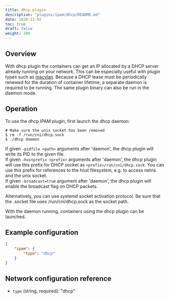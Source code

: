 ```yaml
---
title: dhcp plugin
description: "plugins/ipam/dhcp/README.md"
date: 2020-11-02
toc: true
draft: false
weight: 200
---
```


## Overview

With dhcp plugin the containers can get an IP allocated by a DHCP server already running on your network.
This can be especially useful with plugin types such as [macvlan](/plugins/main/macvlan/).
Because a DHCP lease must be periodically renewed for the duration of container lifetime, a separate daemon is required to be running.
The same plugin binary can also be run in the daemon mode.

## Operation
To use the dhcp IPAM plugin, first launch the dhcp daemon:

```
# Make sure the unix socket has been removed
$ rm -f /run/cni/dhcp.sock
$ ./dhcp daemon
```

If given `-pidfile <path>` arguments after 'daemon', the dhcp plugin will write
its PID to the given file.  
If given `-hostprefix <prefix>` arguments after 'daemon', the dhcp plugin will
use this prefix for DHCP socket as `<prefix>/run/cni/dhcp.sock`. You can use
this prefix for references to the host filesystem, e.g. to access netns and the
unix socket.  
If given `-broadcast=true` argument after 'daemon', the dhcp plugin will
enable the broadcast flag on DHCP packets.

Alternatively, you can use systemd socket activation protocol.
Be sure that the .socket file uses /run/cni/dhcp.sock as the socket path.

With the daemon running, containers using the dhcp plugin can be launched.

## Example configuration

```json
{
	"ipam": {
		"type": "dhcp"
	}
}
```

## Network configuration reference

* `type` (string, required): "dhcp"

